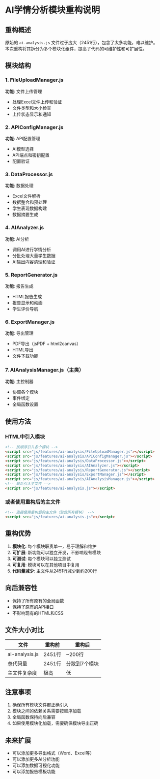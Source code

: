 # AI学情分析模块重构说明

## 重构概述

原始的 `ai-analysis.js` 文件过于庞大（2451行），包含了太多功能，难以维护。本次重构将其拆分为多个模块化组件，提高了代码的可维护性和可扩展性。

## 模块结构

### 1. FileUploadManager.js
**功能**: 文件上传管理
- 处理Excel文件上传和验证
- 文件类型和大小检查
- 上传状态显示和通知

### 2. APIConfigManager.js
**功能**: API配置管理
- AI模型选择
- API端点和密钥配置
- 配置验证

### 3. DataProcessor.js
**功能**: 数据处理
- Excel文件解析
- 数据整合和预处理
- 学生表现数据构建
- 数据摘要生成

### 4. AIAnalyzer.js
**功能**: AI分析
- 调用AI进行学情分析
- 分批处理大量学生数据
- AI输出内容清理和验证

### 5. ReportGenerator.js
**功能**: 报告生成
- HTML报告生成
- 报告显示和动画
- 学生评价导航

### 6. ExportManager.js
**功能**: 导出管理
- PDF导出（jsPDF + html2canvas）
- HTML导出
- 文件下载功能

### 7. AIAnalysisManager.js（主类）
**功能**: 主控制器
- 协调各个模块
- 事件绑定
- 全局函数设置

## 使用方法

### HTML中引入模块
```html
<!-- 按顺序引入各个模块 -->
<script src="js/features/ai-analysis/FileUploadManager.js"></script>
<script src="js/features/ai-analysis/APIConfigManager.js"></script>
<script src="js/features/ai-analysis/DataProcessor.js"></script>
<script src="js/features/ai-analysis/AIAnalyzer.js"></script>
<script src="js/features/ai-analysis/ReportGenerator.js"></script>
<script src="js/features/ai-analysis/ExportManager.js"></script>
<script src="js/features/ai-analysis/AIAnalysisManager.js"></script>
<!-- 最后引入主文件 -->
<script src="js/features/ai-analysis.js"></script>
```

### 或者使用重构后的主文件
```html
<!-- 直接使用重构后的主文件（包含所有模块） -->
<script src="js/features/ai-analysis.js"></script>
```

## 重构优势

1. **模块化**: 每个模块职责单一，易于理解和维护
2. **可扩展**: 新功能可以独立开发，不影响现有模块
3. **可测试**: 每个模块可以独立测试
4. **可复用**: 模块可以在其他项目中复用
5. **代码量减少**: 主文件从2451行减少到约200行

## 向后兼容性

- 保持了所有原有的全局函数
- 保持了原有的API接口
- 不影响现有的HTML和CSS

## 文件大小对比

| 文件 | 重构前 | 重构后 |
|------|--------|--------|
| ai-analysis.js | 2451行 | ~200行 |
| 总代码量 | 2451行 | 分散到7个模块 |
| 主文件复杂度 | 极高 | 低 |

## 注意事项

1. 确保所有模块文件都正确引入
2. 模块之间的依赖关系需要按顺序加载
3. 全局函数保持向后兼容
4. 如果使用模块化加载，需要确保模块导出正确

## 未来扩展

- 可以添加更多导出格式（Word、Excel等）
- 可以添加更多AI分析功能
- 可以添加数据可视化功能
- 可以添加报告模板功能
